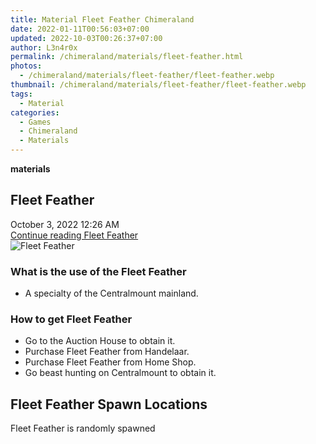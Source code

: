 ```yaml
---
title: Material Fleet Feather Chimeraland
date: 2022-01-11T00:56:03+07:00
updated: 2022-10-03T00:26:37+07:00
author: L3n4r0x
permalink: /chimeraland/materials/fleet-feather.html
photos:
  - /chimeraland/materials/fleet-feather/fleet-feather.webp
thumbnail: /chimeraland/materials/fleet-feather/fleet-feather.webp
tags:
  - Material
categories:
  - Games
  - Chimeraland
  - Materials
---
```


<section id="bootstrap-wrapper">
  <link
    rel="stylesheet"
    href="https://rawcdn.githack.com/dimaslanjaka/Web-Manajemen/0c3b5aa1813bd4abcd2c11bf3e37928b15c28664/css/bootstrap-5-3-0-alpha3-wrapper.css"
  />
  <div
    class="row g-0 border rounded overflow-hidden flex-md-row mb-4 shadow-sm position-relative bg-light text-dark"
  >
    <div class="col p-4 d-flex flex-column position-static">
      <strong class="d-inline-block mb-2 text-success">materials</strong>
      <h2 class="mb-0">Fleet Feather</h2>
      <div class="mb-1 text-muted">October 3, 2022 12:26 AM</div>
      <a
        href="/chimeraland/materials/fleet-feather.html"
        class="stretched-link d-none"
        >Continue reading Fleet Feather</a
      >
    </div>
    <div class="col-auto d-none d-lg-block">
      <img
        src="/chimeraland/materials/fleet-feather/fleet-feather.webp"
        alt="Fleet Feather"
      />
    </div>
  </div>
  <div class="row bg-light text-dark">
    <div class="col-lg-6 col-12 mb-2">
      <div class="card">
        <div class="card-body">
          <h3 class="card-title">What is the use of the Fleet Feather</h3>
          <div class="card-text">
            <ul>
              <li>A specialty of the Centralmount mainland.</li>
            </ul>
          </div>
        </div>
      </div>
    </div>
    <div class="col-lg-6 col-12 mb-2">
      <div class="card">
        <div class="card-body">
          <h3 class="card-title">How to get Fleet Feather</h3>
          <div class="card-text">
            <ul>
              <li>Go to the Auction House to obtain it.</li>
              <li>Purchase Fleet Feather from Handelaar.</li>
              <li>Purchase Fleet Feather from Home Shop.</li>
              <li>Go beast hunting on Centralmount to obtain it.</li>
            </ul>
          </div>
        </div>
      </div>
    </div>
    <div class="col-12 mb-2">
      <h2>Fleet Feather Spawn Locations</h2>
      <p>Fleet Feather is randomly spawned</p>
    </div>
  </div>
</section>